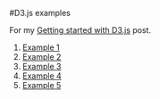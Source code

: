 #D3.js examples

For my [Getting started with D3.js](https://github.com/EyalAr/Tech-Blog-Posts/blob/master/getting-started-with-d3js.markdown) post.

1. [Example 1](http://eyalar.github.io/D3.js-Example/index.html?1!0)
2. [Example 2](http://eyalar.github.io/D3.js-Example/index.html?2!1)
3. [Example 3](http://eyalar.github.io/D3.js-Example/index.html?3!1)
4. [Example 4](http://eyalar.github.io/D3.js-Example/index.html?4!1)
5. [Example 5](http://eyalar.github.io/D3.js-Example/index.html?5!0)
